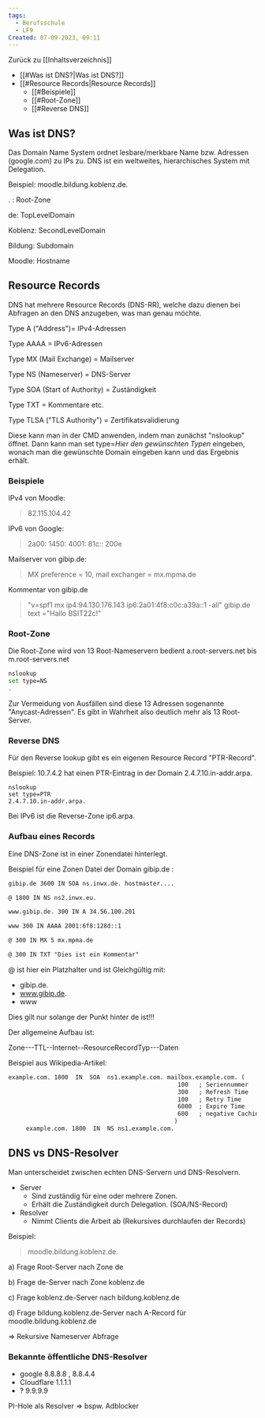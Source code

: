 ```yaml
---
tags:
  - Berufsschule
  - LF9
Created: 07-09-2023, 09:11
---
```

Zurück zu [[Inhaltsverzeichnis]]

- [[#Was ist DNS?|Was ist DNS?]]
- [[#Resource Records|Resource Records]]
	- [[#Beispiele]]
	- [[#Root-Zone]]
	- [[#Reverse DNS]]

## Was ist DNS?

Das Domain Name System ordnet lesbare/merkbare Name bzw. Adressen (google.com) zu IPs zu.
DNS ist ein weltweites, hierarchisches System mit Delegation.

Beispiel: moodle.bildung.koblenz.de.

. : Root-Zone

de: TopLevelDomain 

Koblenz: SecondLevelDomain

Bildung: Subdomain

Moodle: Hostname

## Resource Records

DNS hat mehrere Resource Records (DNS-RR), welche dazu dienen bei Abfragen an den DNS anzugeben, was man genau möchte. 

Type A ("Address")= IPv4-Adressen

Type AAAA = IPv6-Adressen

Type MX (Mail Exchange) = Mailserver

Type NS (Nameserver) = DNS-Server

Type SOA (Start of Authority) = Zuständigkeit

Type TXT = Kommentare etc.

Type TLSA ("TLS Authority") = Zertifikatsvalidierung

Diese kann man in der CMD anwenden, indem man zunächst "nslookup" öffnet.
Dann kann man set type=_Hier den gewünschten Typen_ eingeben, wonach man die gewünschte Domain eingeben kann und das Ergebnis erhält.

### Beispiele

IPv4 von Moodle: 
>82.115.104.42

IPv6 von Google: 
>2a00: 1450: 4001: 81c:: 200e

Mailserver von gibip.de: 
> MX preference = 10, mail exchanger = mx.mpma.de

Kommentar von gibip.de
>"v=spf1 mx ip4:94.130.176.143 ip6:2a01:4f8:c0c:a39a::1 -all"
gibip.de        text ="Hallo BSIT22c!"


### Root-Zone

Die Root-Zone wird von 13 Root-Nameservern bedient a.root-servers.net bis m.root-servers.net

```bash
nslookup
set type=NS
.
```

Zur Vermeidung von Ausfällen sind diese 13 Adressen sogenannte "Anycast-Adressen". Es gibt in Wahrheit also deutlich mehr als 13 Root-Server.


### Reverse DNS

Für den Reverse lookup gibt es ein eigenen Resource Record "PTR-Record".

Beispiel:   10.7.4.2 hat einen PTR-Eintrag in der Domain 2.4.7.10.in-addr.arpa. 

```
nslookup
set type=PTR
2.4.7.10.in-addr.arpa.
```

Bei IPv6 ist die Reverse-Zone ip6.arpa.

### Aufbau eines Records

Eine DNS-Zone ist in einer Zonendatei hinterlegt.

Beispiel für eine Zonen Datei der Domain gibip.de :
```txt
gibip.de 3600 IN SOA ns.inwx.de. hostmaster....

@ 1800 IN NS ns2.inwx.eu.

www.gibip.de. 300 IN A 34.56.100.201

www 300 IN AAAA 2001:6f8:128d::1

@ 300 IN MX 5 mx.mpma.de

@ 300 IN TXT "Dies ist ein Kommentar"

```

@ ist hier ein Platzhalter und ist Gleichgültig mit:
- gibip.de.
- www.gibip.de.
- www

Dies gilt nur solange der Punkt hinter de ist!!!

Der allgemeine Aufbau ist:

Zone---TTL--Internet--ResourceRecordTyp---Daten

Beispiel aus Wikipedia-Artikel:

```txt
example.com. 1800  IN  SOA  ns1.example.com. mailbox.example.com. (
                                                100   ; Seriennummer
                                                300   ; Refresh Time
                                                100   ; Retry Time
                                                6000  ; Expire Time
                                                600   ; negative Caching Zeit
                                               )
     example.com. 1800  IN  NS ns1.example.com.
```


## DNS vs DNS-Resolver

Man unterscheidet zwischen echten DNS-Servern und DNS-Resolvern.
- Server
	- Sind zuständig für eine oder mehrere Zonen.
	- Erhält die Zuständigkeit durch Delegation. (SOA/NS-Record)
- Resolver
	- Nimmt Clients die Arbeit ab (Rekursives durchlaufen der Records)

Beispiel:

>moodle.bildung.koblenz.de.

a) Frage Root-Server nach Zone de

b) Frage de-Server nach Zone koblenz.de

c) Frage koblenz.de-Server nach bildung.koblenz.de

d) Frage bildung.koblenz.de-Server nach A-Record für moodle.bildung.koblenz.de

=> Rekursive Nameserver Abfrage

### Bekannte öffentliche DNS-Resolver

- google 8.8.8.8 , 8.8.4.4
- Cloudflare 1.1.1.1
- ? 9.9.9.9

PI-Hole als Resolver => bspw. Adblocker
